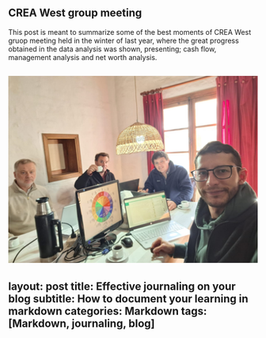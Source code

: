 ## CREA West group meeting

This post is meant to summarize some of the best moments of CREA West gruop meeting held in the winter of last year, where the great progress obtained in the data analysis was shown, presenting; cash flow, management analysis and net worth analysis.


![job meeting](/assets/images/banners/junta.jpeg)
---
layout: post
title: Effective journaling on your blog
subtitle: How to document your learning in markdown
categories: Markdown
tags: [Markdown, journaling, blog]
---

